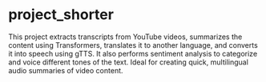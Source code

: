 # project_shorter
This project extracts transcripts from YouTube videos, summarizes the content using Transformers, translates it to another language, and converts it into speech using gTTS. It also performs sentiment analysis to categorize and voice different tones of the text. Ideal for creating quick, multilingual audio summaries of video content.
